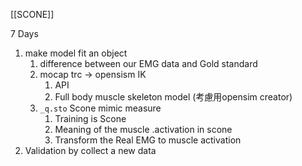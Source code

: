 [[SCONE]]

7 Days
1. make model fit an object
	1. difference between our EMG data and Gold standard
	2. mocap trc -> opensism IK 
		1. API
		2. Full body muscle skeleton model (考慮用opensim creator)
	3. `_q.sto` Scone mimic measure
		1. Training is Scone
		2. Meaning of the muscle .activation in scone
		3. Transform the Real EMG to muscle activation
2. Validation by collect a new data